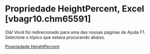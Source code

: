 
# Propriedade HeightPercent, Excel [vbagr10.chm65591]

Olá! Você foi redirecionado para uma das nossas páginas de Ajuda F1. Selecione o tópico que estava procurando abaixo.

[Propriedade HeightPercent](http://msdn.microsoft.com/library/711c65bd-5603-2678-e07b-fa20d55ada4b%28Office.15%29.aspx)
